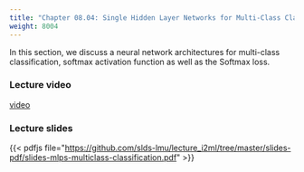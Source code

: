 ```yaml
---
title: "Chapter 08.04: Single Hidden Layer Networks for Multi-Class Classification"
weight: 8004
---
```

In this section, we discuss a neural network architectures for multi-class classification, softmax activation function as well as the Softmax loss.

<!--more-->
### Lecture video

[video](https://drive.google.com/file/d/1UQzYXirQsYPfSPf-u8JY2S21lGnLhPxK/view?usp=sharing)

### Lecture slides

{{< pdfjs file="https://github.com/slds-lmu/lecture_i2ml/tree/master/slides-pdf/slides-mlps-multiclass-classification.pdf" >}}
